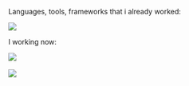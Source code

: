  <p>Languages, tools, frameworks that i already worked:</span>
<div style="display: inline_block">   
  <a href="https://skillicons.dev"><img src="https://skillicons.dev/icons?i=html,css,ts,js,bootstrap,ubuntu,dotnet,nodejs,react,firebase,gcp,jest,nextjs" /></a>
</div>

 <p>I working now:</span>
 <div style="display: inline_block">   
  <a href="https://skillicons.dev"><img src="https://skillicons.dev/icons?i=ts,python,flask,tailwind,vue,git,docker,selenium,mysql" /></a>
</div>


<br>

<div style "display: inline-block">
    <a height="30" width="30" href="https://www.linkedin.com/in/matheus-ganzala-nunes-teixeira-276b4415b/" target="_blank"><img src="https://img.shields.io/badge/-LinkedIn-%230077B5?style=for-the-badge&logo=linkedin&logoColor=white" target="_blank"></a>   
</div>
    

